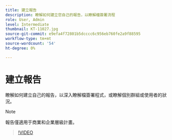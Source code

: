 ```yaml
---
title: 建立報告
description: 瞭解如何建立您自己的報告，以瞭解檔簽署流程
role: User, Admin
level: Intermediate
thumbnail: KT-11027.jpg
source-git-commit: e9efa4f72801b5dcccc6c956eb760fe2a9f88595
workflow-type: tm+mt
source-wordcount: '54'
ht-degree: 0%

---
```


# 建立報告

瞭解如何建立自己的報告，以深入瞭解檔簽署程式，或瞭解個別群組或使用者的狀況。

>[!NOTE]
>
>報告僅適用于商業和企業層級計畫。

>[!VIDEO](https://video.tv.adobe.com/v/346754?hidetitle=true)
